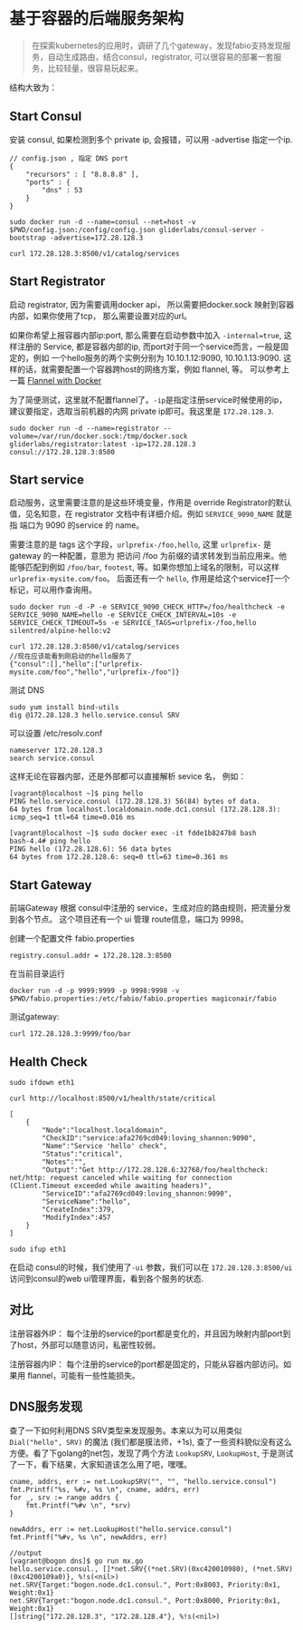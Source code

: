 # 基于容器的后端服务架构

> 在探索kubernetes的应用时，调研了几个gateway，发现fabio支持发现服务，自动生成路由，结合consul，registrator, 可以很容易的部署一套服务，比较轻量，很容易玩起来。

结构大致为：


## Start Consul

安装 consul, 如果检测到多个 private ip, 会报错，可以用 -advertise 指定一个ip.
```
// config.json , 指定 DNS port
{
    "recursors" : [ "8.8.8.8" ],
    "ports" : {
        "dns" : 53
    }
}

sudo docker run -d --name=consul --net=host -v $PWD/config.json:/config/config.json gliderlabs/consul-server -bootstrap -advertise=172.28.128.3 

curl 172.28.128.3:8500/v1/catalog/services
```

## Start Registrator

启动 registrator, 因为需要调用docker api， 所以需要把docker.sock 映射到容器内部，如果你使用了tcp， 那么需要设置对应的url。 

如果你希望上报容器内部ip:port, 那么需要在启动参数中加入 `-internal=true`, 这样注册的 Service, 都是容器内部的ip, 而port对于同一个service而言，一般是固定的，例如 一个hello服务的两个实例分别为 10.10.1.12:9090, 10.10.1.13:9090. 这样的话，就需要配置一个容器跨host的网络方案，例如 flannel, 等。 可以参考上一篇 [Flannel with Docker](https://segmentfault.com/a/1190000007585313)

为了简便测试，这里就不配置flannel了。`-ip`是指定注册service时候使用的ip，建议要指定，选取当前机器的内网 private ip即可。我这里是 `172.28.128.3`.

```
sudo docker run -d --name=registrator --volume=/var/run/docker.sock:/tmp/docker.sock gliderlabs/registrator:latest -ip=172.28.128.3 consul://172.28.128.3:8500 
```

## Start service

启动服务，这里需要注意的是这些环境变量，作用是 override Registrator的默认值，见名知意，在 registrator 文档中有详细介绍。例如 `SERVICE_9090_NAME` 就是指 端口为 9090 的service 的 name。

需要注意的是 tags 这个字段，`urlprefix-/foo,hello`, 这里 `urlprefix-` 是 gateway 的一种配置，意思为 把访问 /foo 为前缀的请求转发到当前应用来。他能够匹配到例如 `/foo/bar`, `footest`, 等。如果你想加上域名的限制，可以这样 `urlprefix-mysite.com/foo`。 后面还有一个 `hello`, 作用是给这个service打一个标记，可以用作查询用。

```
sudo docker run -d -P -e SERVICE_9090_CHECK_HTTP=/foo/healthcheck -e SERVICE_9090_NAME=hello -e SERVICE_CHECK_INTERVAL=10s -e SERVICE_CHECK_TIMEOUT=5s -e SERVICE_TAGS=urlprefix-/foo,hello silentred/alpine-hello:v2

curl 172.28.128.3:8500/v1/catalog/services
//现在应该能看到刚启动的hello服务了
{"consul":[],"hello":["urlprefix-mysite.com/foo","hello","urlprefix-/foo"]}
```

测试 DNS
```
sudo yum install bind-utils
dig @172.28.128.3 hello.service.consul SRV
```

可以设置 /etc/resolv.conf
```
nameserver 172.28.128.3
search service.consul
```
这样无论在容器内部，还是外部都可以直接解析 sevice 名， 例如：
```
[vagrant@localhost ~]$ ping hello
PING hello.service.consul (172.28.128.3) 56(84) bytes of data.
64 bytes from localhost.localdomain.node.dc1.consul (172.28.128.3): icmp_seq=1 ttl=64 time=0.016 ms

[vagrant@localhost ~]$ sudo docker exec -it fdde1b8247b8 bash
bash-4.4# ping hello
PING hello (172.28.128.6): 56 data bytes
64 bytes from 172.28.128.6: seq=0 ttl=63 time=0.361 ms
```

## Start Gateway

前端Gateway 根据 consul中注册的 service，生成对应的路由规则，把流量分发到各个节点。 这个项目还有一个 ui 管理 route信息，端口为 9998。

创建一个配置文件 fabio.properties
```
registry.consul.addr = 172.28.128.3:8500
```
在当前目录运行
```
docker run -d -p 9999:9999 -p 9998:9998 -v $PWD/fabio.properties:/etc/fabio/fabio.properties magiconair/fabio
```

测试gateway:
```
curl 172.28.128.3:9999/foo/bar
```


## Health Check

```
sudo ifdown eth1

curl http://localhost:8500/v1/health/state/critical

[
    {
        "Node":"localhost.localdomain",
        "CheckID":"service:afa2769cd049:loving_shannon:9090",
        "Name":"Service 'hello' check",
        "Status":"critical",
        "Notes":"",
        "Output":"Get http://172.28.128.6:32768/foo/healthcheck: net/http: request canceled while waiting for connection (Client.Timeout exceeded while awaiting headers)",
        "ServiceID":"afa2769cd049:loving_shannon:9090",
        "ServiceName":"hello",
        "CreateIndex":379,
        "ModifyIndex":457
    }
]

sudo ifup eth1
```

在启动 consul的时候，我们使用了`-ui` 参数，我们可以在 `172.28.128.3:8500/ui` 访问到consul的web ui管理界面，看到各个服务的状态.

## 对比

注册容器外IP：
每个注册的service的port都是变化的，并且因为映射内部port到了host，外部可以随意访问，私密性较弱。

注册容器内IP：
每个注册的service的port都是固定的，只能从容器内部访问。如果用 flannel，可能有一些性能损失。

## DNS服务发现

查了一下如何利用DNS SRV类型来发现服务。本来以为可以用类似 `Dial("hello", SRV)` 的魔法 (我们都是膜法师，+1s), 查了一些资料貌似没有这么方便。看了下golang的net包，发现了两个方法 `LookupSRV`, `LookupHost`, 于是测试了一下，看下结果，大家知道该怎么用了吧，嘿嘿。

``` golang
cname, addrs, err := net.LookupSRV("", "", "hello.service.consul")
fmt.Printf("%s, %#v, %s \n", cname, addrs, err)
for _, srv := range addrs {
    fmt.Printf("%#v \n", *srv)
}

newAddrs, err := net.LookupHost("hello.service.consul")
fmt.Printf("%#v, %s \n", newAddrs, err)
```

```
//output
[vagrant@bogon dns]$ go run mx.go
hello.service.consul., []*net.SRV{(*net.SRV)(0xc420010980), (*net.SRV)(0xc4200109a0)}, %!s(<nil>)
net.SRV{Target:"bogon.node.dc1.consul.", Port:0x8003, Priority:0x1, Weight:0x1}
net.SRV{Target:"bogon.node.dc1.consul.", Port:0x8000, Priority:0x1, Weight:0x1}
[]string{"172.28.128.3", "172.28.128.4"}, %!s(<nil>)
```
